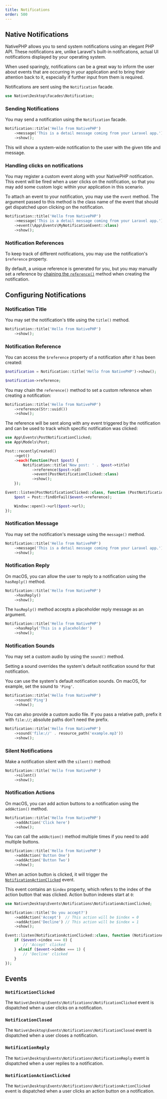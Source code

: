 ```yaml
---
title: Notifications
order: 500
---
```


## Native Notifications

NativePHP allows you to send system notifications using an elegant PHP API. These notifications are, unlike Laravel's built-in notifications, actual UI notifications displayed by your operating system.

When used sparingly, notifications can be a great way to inform the user about events that are occurring in your application and to bring their attention back to it, especially if further input from them is required.

Notifications are sent using the `Notification` facade.

```php
use Native\Desktop\Facades\Notification;
```

### Sending Notifications

You may send a notification using the `Notification` facade.

```php
Notification::title('Hello from NativePHP')
    ->message('This is a detail message coming from your Laravel app.')
    ->show();
```

This will show a system-wide notification to the user with the given title and message.

### Handling clicks on notifications

You may register a custom event along with your NativePHP notification.
This event will be fired when a user clicks on the notification, so that you may add some custom logic within your application in this scenario.

To attach an event to your notification, you may use the `event` method. The argument passed to this method is the class name of the event that should get dispatched upon clicking on the notification.

```php
Notification::title('Hello from NativePHP')
    ->message('This is a detail message coming from your Laravel app.')
    ->event(\App\Events\MyNotificationEvent::class)
    ->show();
```

### Notification References

To keep track of different notifications, you may use the notification's `$reference` property.

By default, a unique reference is generated for you, but you may manually set a reference by [chaining the `reference()`](#notification-reference) method when creating
the notification.

## Configuring Notifications

### Notification Title

You may set the notification's title using the `title()` method.

```php
Notification::title('Hello from NativePHP')
    ->show();
```

### Notification Reference

You can access the `$reference` property of a notification after it has been created:

```php
$notification = Notification::title('Hello from NativePHP')->show();

$notification->reference;
```

You may chain the `reference()` method to set a custom reference when creating a notification:

```php
Notification::title('Hello from NativePHP')
    ->reference(Str::uuid())
    ->show();
```

The reference will be sent along with any event triggered by the notification and can be used to track which specific notification was clicked:

```php
use App\Events\PostNotificationClicked;
use App\Models\Post;

Post::recentlyCreated()
    ->get()
    ->each(function(Post $post) {
        Notification::title('New post: ' . $post->title)
            ->reference($post->id)
            ->event(PostNotificationClicked::class)
            ->show();
    });

Event::listen(PostNotificationClicked::class, function (PostNotificationClicked $event) {
    $post = Post::findOrFail($event->reference);

    Window::open()->url($post->url);
});
```

### Notification Message

You may set the notification's message using the `message()` method.

```php
Notification::title('Hello from NativePHP')
    ->message('This is a detail message coming from your Laravel app.')
    ->show();
```

### Notification Reply

On macOS, you can allow the user to reply to a notification using the `hasReply()` method.

```php
Notification::title('Hello from NativePHP')
    ->hasReply()
    ->show();
```

The `hasReply()` method accepts a placeholder reply message as an argument.

```php
Notification::title('Hello from NativePHP')
    ->hasReply('This is a placeholder')
    ->show();
```

### Notification Sounds

You may set a custom audio by using the `sound()` method.

Setting a sound overrides the system's default notification sound for that notification.

You can use the system's default notification sounds. On macOS, for example, set the sound to `'Ping'`.

```php
Notification::title('Hello from NativePHP')
    ->sound('Ping')
    ->show();
```

You can also provide a custom audio file. If you pass a relative path, prefix it with `file://`; absolute paths don't need the prefix.

```php
Notification::title('Hello from NativePHP')
    ->sound('file://' . resource_path('example.mp3'))
    ->show();
```

### Silent Notifications

Make a notification silent with the `silent()` method:

```php
Notification::title('Hello from NativePHP')
    ->silent()
    ->show();
```

### Notification Actions

On macOS, you can add action buttons to a notification using the `addAction()` method.

```php
Notification::title('Hello from NativePHP')
    ->addAction('Click here')
    ->show();
```

You can call the `addAction()` method multiple times if you need to add multiple buttons.

```php
Notification::title('Hello from NativePHP')
    ->addAction('Button One')
    ->addAction('Button Two')
    ->show();
```

When an action button is clicked, it will trigger the [`NotificationActionClicked`](#codenotificationactionclickedcode) event.

This event contains an `$index` property, which refers to the index of the action button that was clicked. Action button indexes start at `0`:

```php
use Native\Desktop\Events\Notifications\NotificationActionClicked;

Notification::title('Do you accept?')
    ->addAction('Accept')  // This action will be $index = 0
    ->addAction('Decline') // This action will be $index = 1
    ->show();

Event::listen(NotificationActionClicked::class, function (NotificationActionClicked $event) {
    if ($event->index === 0) {
        // 'Accept' clicked
    } elseif ($event->index === 1) {
        // 'Decline' clicked
    }
});
```

## Events

### `NotificationClicked`

The `Native\Desktop\Events\Notifications\NotificationClicked` event is dispatched when a user clicks on a notification.

### `NotificationClosed`

The `Native\Desktop\Events\Notifications\NotificationClosed` event is dispatched when a user closes a notification.

### `NotificationReply`

The `Native\Desktop\Events\Notifications\NotificationReply` event is dispatched when a user replies to a notification.

### `NotificationActionClicked`

The `Native\Desktop\Events\Notifications\NotificationActionClicked` event is dispatched when a user clicks an action button on a notification.
